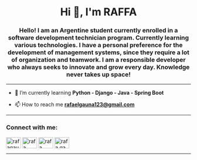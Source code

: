<h1 align="center">Hi 👋, I'm RAFFA</h1>
<h3 align="center">Hello! I am an Argentine student currently enrolled in a software development technician program. Currently learning various technologies. I have a personal preference for the development of management systems, since they require a lot of organization and teamwork. I am a responsible developer who always seeks to innovate and grow every day. Knowledge never takes up space!</h3>

<hr>

- 🌱 I’m currently learning **Python - Django - Java - Spring Boot**

- 📫 How to reach me **rafaelgauna123@gmail.com**
<hr>
<h3 align="left">Connect with me:</h3>
<p align="left">
<a href="https://twitter.com/rafagauna10" target="blank"><img align="center" src="https://raw.githubusercontent.com/rahuldkjain/github-profile-readme-generator/master/src/images/icons/Social/twitter.svg" alt="rafagauna10" height="30" width="40" /></a>
<a href="https://linkedin.com/in/rafa-gauna-7859a8239" target="blank"><img align="center" src="https://raw.githubusercontent.com/rahuldkjain/github-profile-readme-generator/master/src/images/icons/Social/linked-in-alt.svg" alt="rafa gauna" height="30" width="40" /></a>
<a href="https://fb.com/rafa gauna" target="blank"><img align="center" src="https://raw.githubusercontent.com/rahuldkjain/github-profile-readme-generator/master/src/images/icons/Social/facebook.svg" alt="rafa gauna" height="30" width="40" /></a>
<a href="https://instagram.com/rafa.gau17" target="blank"><img align="center" src="https://raw.githubusercontent.com/rahuldkjain/github-profile-readme-generator/master/src/images/icons/Social/instagram.svg" alt="rafa.gau17" height="30" width="40" /></a>
</p>
<hr>




